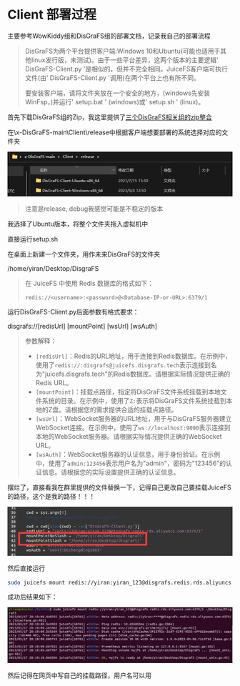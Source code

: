 # Client 部署过程

主要参考WowKiddy组和DisGraFS组的部署文档，记录我自己的部署流程

> DisGraFS为两个平台提供客户端:Windows 10和Ubuntu(可能也适用于其他linux发行版，未测试)。由于一些平台差异，这两个版本的主要逻辑' DisGraFS-Client.py '是相似的，但并不完全相同。JuiceFS客户端可执行文件(由' DisGraFS-Client.py '调用)在两个平台上也有所不同。
>
> 要安装客户端，请将文件夹放在一个安全的地方，(windows先安装WinFsp，)并运行' setup.bat ' (windows)或' setup.sh ' (linux)。

首先下载DisGraFS组的Zip，我这里提供了[三个DisGraFS相关组的zip整合](https://rec.ustc.edu.cn/share/a07bfd30-f314-11ed-b7cc-cb99922f14e0)

在\x-DisGraFS-main\Client\release中根据客户端想要部署的系统选择对应的文件夹

![image-20230515193819302](./%E5%AE%A2%E6%88%B7%E7%AB%AF%E9%83%A8%E7%BD%B2_cwz.assets/image-20230515193819302.png)

> 注意是release, debug我感觉可能是不稳定的版本

我选择了Ubuntu版本，将整个文件夹拖入虚拟机中

直接运行setup.sh

在桌面上新建一个文件夹，用作未来DisGraFS的文件夹

/home/yiran/Desktop/DisgraFS

> 在 JuiceFS 中使用 Redis 数据库的格式如下：
>
> ```text
> redis://<username>:<password>@<Database-IP-or-URL>:6379/1
> ```

运行DisGraFS-Client.py后面参数有格式要求：

disgrafs://[redisUrl] [mountPoint] [wsUrl] [wsAuth]

> 参数解释：
>
> - `[redisUrl]`：Redis的URL地址，用于连接到Redis数据库。在示例中，使用了`redis://:disgrafs@juicefs.disgrafs.tech`表示连接到名为"juicefs.disgrafs.tech"的Redis数据库。请根据实际情况提供正确的Redis URL。
> - `[mountPoint]`：挂载点路径，指定将DisGraFS文件系统挂载到本地文件系统的目录。在示例中，使用了`Z:`表示将DisGraFS文件系统挂载到本地的Z盘。请根据您的需求提供合适的挂载点路径。
> - `[wsUrl]`：WebSocket服务器的URL地址，用于与DisGraFS服务器建立WebSocket连接。在示例中，使用了`ws://localhost:9090`表示连接到本地的WebSocket服务器。请根据实际情况提供正确的WebSocket URL。
> - `[wsAuth]`：WebSocket服务器的认证信息，用于身份验证。在示例中，使用了`admin:123456`表示用户名为"admin"，密码为"123456"的认证信息。请根据您的实际设置提供正确的认证信息。

摆烂了，直接看我在群里提供的文件替换一下，记得自己更改自己要挂载JuiceFS的路径，这个是我的路径！！！

![image-20230516144358116](./%E5%AE%A2%E6%88%B7%E7%AB%AF%E9%83%A8%E7%BD%B2_cwz.assets/image-20230516144358116.png)

然后直接运行

```bash
sudo juicefs mount redis://yiran:yiran_123@disgrafs.redis.rds.aliyuncs.com:6379/1 ~/Desktop/DisgraFS
```

成功后结果如下：

![image-20230517201917588](./%E5%AE%A2%E6%88%B7%E7%AB%AF%E9%83%A8%E7%BD%B2_cwz.assets/image-20230517201917588.png)

然后记得在网页中写自己的挂载路径，用户名可以用

